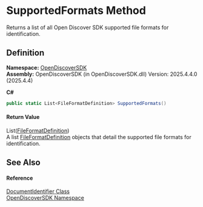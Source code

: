 # SupportedFormats Method


Returns a list of all Open Discover SDK supported file formats for identification.



## Definition
**Namespace:** <a href="269fabc9-a080-183c-2b1b-268520e2038c">OpenDiscoverSDK</a>  
**Assembly:** OpenDiscoverSDK (in OpenDiscoverSDK.dll) Version: 2025.4.4.0 (2025.4.4)

**C#**
``` C#
public static List<FileFormatDefinition> SupportedFormats()
```



#### Return Value
List(<a href="9a4371ad-6dac-fab1-5f87-f823381e3a28">FileFormatDefinition</a>)  
A list <a href="9a4371ad-6dac-fab1-5f87-f823381e3a28">FileFormatDefinition</a> objects that detail the supported file formats for identification.

## See Also


#### Reference
<a href="5c18f0cf-0ec5-aff9-10b8-e2c62ac74a73">DocumentIdentifier Class</a>  
<a href="269fabc9-a080-183c-2b1b-268520e2038c">OpenDiscoverSDK Namespace</a>  
